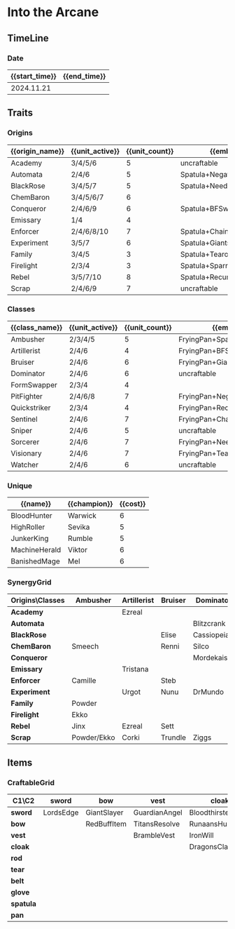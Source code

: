 # Into the Arcane

## TimeLine
### Date
| {{start_time}} | {{end_time}} |
| -              | -            |
| 2024.11.21     |              |

## Traits
### Origins
| {{origin_name}} | {{unit_active}} | {{unit_count}} | {{emblem}}                 | {{desc}} |
| -               | -               | -              | -                          | -        |
| Academy         | 3/4/5/6         | 5              | uncraftable                |          |
| Automata        | 2/4/6           | 5              | Spatula+NegatronCloak      |          |
| BlackRose       | 3/4/5/7         | 5              | Spatula+NeedlesslyLargeRod |          |
| ChemBaron       | 3/4/5/6/7       | 6              |                            |          |
| Conqueror       | 2/4/6/9         | 6              | Spatula+BFSword            |          |
| Emissary        | 1/4             | 4              |                            |          |
| Enforcer        | 2/4/6/8/10      | 7              | Spatula+ChainVest          |          |
| Experiment      | 3/5/7           | 6              | Spatula+GiantsBelt         |          |
| Family          | 3/4/5           | 3              | Spatula+Tearofthegoddess   |          |
| Firelight       | 2/3/4           | 3              | Spatula+SparringGloves     |          |
| Rebel           | 3/5/7/10        | 8              | Spatula+RecurveBow         |          |
| Scrap           | 2/4/6/9         | 7              | uncraftable                |          |

### Classes
| {{class_name}} | {{unit_active}} | {{unit_count}} | {{emblem}}                   | {{desc}} |
| -              | -               | -              | -                            | -        |
| Ambusher       | 2/3/4/5         | 5              | FryingPan+SparringGloves     |          |
| Artillerist    | 2/4/6           | 4              | FryingPan+BFSword            |          |
| Bruiser        | 2/4/6           | 6              | FryingPan+GiantsBelt         |          |
| Dominator      | 2/4/6           | 6              | uncraftable                  |          |
| FormSwapper    | 2/3/4           | 4              |                              |          |
| PitFighter     | 2/4/6/8         | 7              | FryingPan+NegatronCloak      |          |
| Quickstriker   | 2/3/4           | 4              | FryingPan+RecurveBow         |          |
| Sentinel       | 2/4/6           | 7              | FryingPan+ChainVest          |          |
| Sniper         | 2/4/6           | 5              | uncraftable                  |          |
| Sorcerer       | 2/4/6           | 7              | FryingPan+NeedlesslyLargeRod |          |
| Visionary      | 2/4/6           | 7              | FryingPan+Tearofthegoddess   |          |
| Watcher        | 2/4/6           | 6              | uncraftable                  |          |

### Unique
| {{name}}      | {{champion}} | {{cost}} |
| -             | -            | -        |
| BloodHunter   | Warwick      | 6        |
| HighRoller    | Sevika       | 5        |
| JunkerKing    | Rumble       | 5        |
| MachineHerald | Viktor       | 6        |
| BanishedMage  | Mel          | 6        |

### SynergyGrid
| ****Origins\Classes**** | **Ambusher** | **Artillerist** | **Bruiser** | **Dominator** | **FormSwapper** | **PitFighter** | **Quickstriker** | **Sentinel**  | **Sniper**     | **Sorcerer**     | **Visionary** | **Watcher** |
| -                       | -            | -               | -           | -             | -               | -              | -                | -             | -              | -                | -             | -           |
| **Academy**             |              | Ezreal          |             |               | Jayce           |                |                  | Leona         |                | Lux              | Heimerdinger  |             |
| **Automata**            |              |                 |             | Blitzcrank    |                 |                | Nocturne         |               | KogMaw         |                  | Malzahar      | Amumu       |
| **BlackRose**           |              |                 | Elise       | Cassiopeia    | Elise           |                |                  |               |                | Leblanc/Vladimir | Morgana       | Vladimir    |
| **ChemBaron**           | Smeech       |                 | Renni       | Silco         |                 | Sevika         |                  | Singed        |                |                  | Renata        |             |
| **Conqueror**           |              |                 |             | Mordekaiser   | Swain           | Draven         | Ambessa          | Rell          |                | Swain            | Rell          | Darius      |
| **Emissary**            |              | Tristana        |             |               |                 |                | Ambessa          |               |                | Nami             |               | Garen       |
| **Enforcer**            | Camille      |                 | Steb        |               |                 | Vi             | TwistedFate      | Loris         | Caitlyn/Maddie |                  |               |             |
| **Experiment**          |              | Urgot           | Nunu        | DrMundo       |                 | Urgot          |                  |               | Twitch         | Zyra             | Nunu          |             |
| **Family**              | Powder       |                 |             |               |                 | Violet         |                  |               |                |                  |               | Vander      |
| **Firelight**           | Ekko         |                 |             |               |                 |                |                  |               | Zeri           |                  |               | Scar        |
| **Rebel**               | Jinx         | Ezreal          | Sett        |               |                 | Sett           | Akali            | Illaoi/Irelia |                | Zoe              | Vex           |             |
| **Scrap**               | Powder/Ekko  | Corki           | Trundle     | Ziggs         | Gangplank       | Gangplank      |                  | Rumble        |                |                  |               |             |

## Items
### CraftableGrid
| ****C1\C2**** | **sword** | **bow**     | **vest**      | **cloak**        | **rod**           | **tear**      | **belt**       | **glove**      | **spatula**      | **pan**            |
| -             | -         | -           | -             | -                | -                 | -             | -              | -              | -                | -                  |
| **sword**     | LordsEdge | GiantSlayer | GuardianAngel | Bloodthirster    | HextechGunblade   | SpearofShojin | SteraksGage    | InfinityEdge   | ConquerorEmblem  | ArtilleristEmblem  |
| **bow**       |           | RedBuffItem | TitansResolve | RunaansHurricane | GuinsoosRageblade | StatikkShiv   | NashorsTooth   | LastWhisper    | RebelEmblem      | QuickstrikerEmblem |
| **vest**      |           |             | BrambleVest   | IronWill         | Crownguard        | Fimbulwinter  | SunfireCape    | SteadfastHeart | EnforcerEmblem   | SentinelEmblem     |
| **cloak**     |           |             |               | DragonsClaw      | IonicSpark        | AdaptiveHelm  | Evenshroud     | Quicksilver    | AutomataEmblem   | PitFighterEmblem   |
| **rod**       |           |             |               |                  | RabadonsDeathcap  | LudensEcho    | Morellonomicon | ArcaneGauntlet | BlackRoseEmblem  | SorcererEmblem     |
| **tear**      |           |             |               |                  |                   | BlueSentinel  | Redemption     | HandofJustice  | FamilyEmblem     | VisionaryEmblem    |
| **belt**      |           |             |               |                  |                   |               | WarmogsArmor   | Guardbreaker   | ExperimentEmblem | BruiserEmblem      |
| **glove**     |           |             |               |                  |                   |               |                | ThiefsGloves   | FirelightEmblem  | AmbusherEmblem     |
| **spatula**   |           |             |               |                  |                   |               |                |                | ForceofNature    | TacticiansCape     |
| **pan**       |           |             |               |                  |                   |               |                |                |                  | TacticiansShield   |